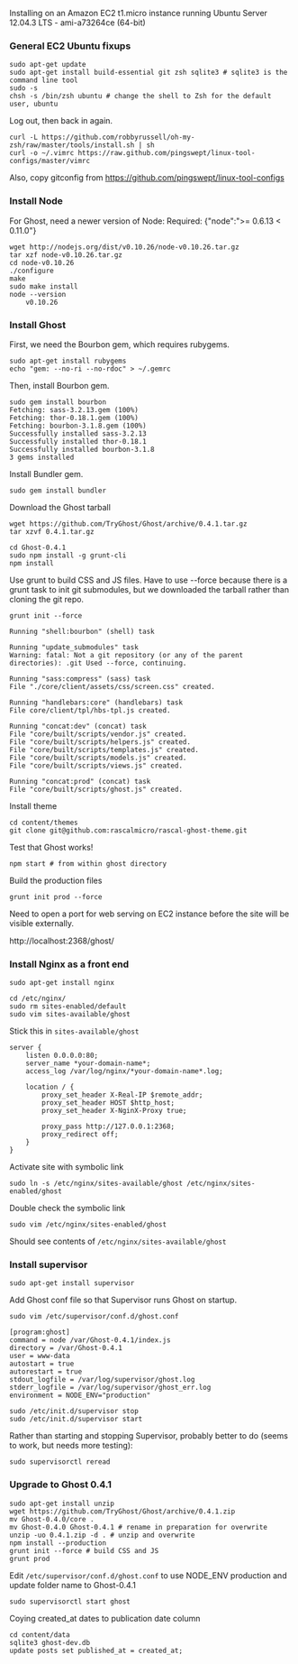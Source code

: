 Installing on an Amazon EC2 t1.micro instance running Ubuntu Server 12.04.3 LTS - ami-a73264ce (64-bit)

### General EC2 Ubuntu fixups ###

    sudo apt-get update
    sudo apt-get install build-essential git zsh sqlite3 # sqlite3 is the command line tool
    sudo -s
    chsh -s /bin/zsh ubuntu # change the shell to Zsh for the default user, ubuntu

Log out, then back in again.

    curl -L https://github.com/robbyrussell/oh-my-zsh/raw/master/tools/install.sh | sh
    curl -o ~/.vimrc https://raw.github.com/pingswept/linux-tool-configs/master/vimrc

Also, copy gitconfig from https://github.com/pingswept/linux-tool-configs

### Install Node ###

For Ghost, need a newer version of Node: Required: {"node":">= 0.6.13 < 0.11.0"}

    wget http://nodejs.org/dist/v0.10.26/node-v0.10.26.tar.gz
    tar xzf node-v0.10.26.tar.gz
    cd node-v0.10.26
    ./configure
    make
    sudo make install
    node --version
        v0.10.26

### Install Ghost ###

First, we need the Bourbon gem, which requires rubygems.

    sudo apt-get install rubygems
    echo "gem: --no-ri --no-rdoc" > ~/.gemrc

Then, install Bourbon gem.

    sudo gem install bourbon
    Fetching: sass-3.2.13.gem (100%)
    Fetching: thor-0.18.1.gem (100%)
    Fetching: bourbon-3.1.8.gem (100%)
    Successfully installed sass-3.2.13
    Successfully installed thor-0.18.1
    Successfully installed bourbon-3.1.8
    3 gems installed

Install Bundler gem.

    sudo gem install bundler

Download the Ghost tarball

    wget https://github.com/TryGhost/Ghost/archive/0.4.1.tar.gz
    tar xzvf 0.4.1.tar.gz
    
    cd Ghost-0.4.1
    sudo npm install -g grunt-cli
    npm install

Use grunt to build CSS and JS files. Have to use --force because there is a grunt task to init git submodules, but we downloaded the tarball rather than cloning the git repo.

    grunt init --force
    
    Running "shell:bourbon" (shell) task

    Running "update_submodules" task
    Warning: fatal: Not a git repository (or any of the parent directories): .git Used --force, continuing.
    
    Running "sass:compress" (sass) task
    File "./core/client/assets/css/screen.css" created.
    
    Running "handlebars:core" (handlebars) task
    File core/client/tpl/hbs-tpl.js created.
    
    Running "concat:dev" (concat) task
    File "core/built/scripts/vendor.js" created.
    File "core/built/scripts/helpers.js" created.
    File "core/built/scripts/templates.js" created.
    File "core/built/scripts/models.js" created.
    File "core/built/scripts/views.js" created.
    
    Running "concat:prod" (concat) task
    File "core/built/scripts/ghost.js" created.

Install theme

    cd content/themes
    git clone git@github.com:rascalmicro/rascal-ghost-theme.git

Test that Ghost works!

    npm start # from within ghost directory

Build the production files

    grunt init prod --force

Need to open a port for web serving on EC2 instance before the site will be visible externally.

http://localhost:2368/ghost/

### Install Nginx as a front end ###

    sudo apt-get install nginx

    cd /etc/nginx/
    sudo rm sites-enabled/default
    sudo vim sites-available/ghost

Stick this in `sites-available/ghost`

    server {
        listen 0.0.0.0:80;
        server_name *your-domain-name*;
        access_log /var/log/nginx/*your-domain-name*.log;
    
        location / {
            proxy_set_header X-Real-IP $remote_addr;
            proxy_set_header HOST $http_host;
            proxy_set_header X-NginX-Proxy true;
    
            proxy_pass http://127.0.0.1:2368;
            proxy_redirect off;
        }
    }

Activate site with symbolic link

    sudo ln -s /etc/nginx/sites-available/ghost /etc/nginx/sites-enabled/ghost

Double check the symbolic link

    sudo vim /etc/nginx/sites-enabled/ghost

Should see contents of `/etc/nginx/sites-available/ghost`

### Install supervisor ###

    sudo apt-get install supervisor

Add Ghost conf file so that Supervisor runs Ghost on startup.

    sudo vim /etc/supervisor/conf.d/ghost.conf

    [program:ghost]
    command = node /var/Ghost-0.4.1/index.js
    directory = /var/Ghost-0.4.1
    user = www-data
    autostart = true
    autorestart = true
    stdout_logfile = /var/log/supervisor/ghost.log
    stderr_logfile = /var/log/supervisor/ghost_err.log
    environment = NODE_ENV="production"

    sudo /etc/init.d/supervisor stop
    sudo /etc/init.d/supervisor start
    
Rather than starting and stopping Supervisor, probably better to do (seems to work, but needs more testing):

    sudo supervisorctl reread

### Upgrade to Ghost 0.4.1 ###

    sudo apt-get install unzip
    wget https://github.com/TryGhost/Ghost/archive/0.4.1.zip
    mv Ghost-0.4.0/core .
    mv Ghost-0.4.0 Ghost-0.4.1 # rename in preparation for overwrite
    unzip -uo 0.4.1.zip -d . # unzip and overwrite
    npm install --production
    grunt init --force # build CSS and JS
    grunt prod
    
Edit `/etc/supervisor/conf.d/ghost.conf` to use NODE_ENV production and update folder name to Ghost-0.4.1

    sudo supervisorctl start ghost

Coying created_at dates to publication date column

    cd content/data
    sqlite3 ghost-dev.db
    update posts set published_at = created_at;
